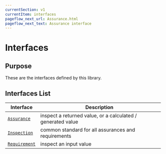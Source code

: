```yaml
---
currentSection: v1
currentItem: interfaces
pageflow_next_url: Assurance.html
pageflow_next_text: Assurance interface
---
```


# Interfaces

## Purpose

These are the interfaces defined by this library.

## Interfaces List

Interface | Description
----------|------------
[`Assurance`](Assurance.html) | inspect a returned value, or a calculated / generated value
[`Inspection`](Inspection.html) | common standard for all assurances and requirements
[`Requirement`](Requirement.html) | inspect an input value
